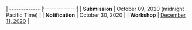 | ------------- |:-------------:|
| **Submission** | October 09, 2020 (midnight Pacific Time) |
| **Notification** | October 30, 2020 |
| **Workshop** | [December 11, 2020](https://nips.cc/Conferences/2020/Schedule?showEvent=16122) |
